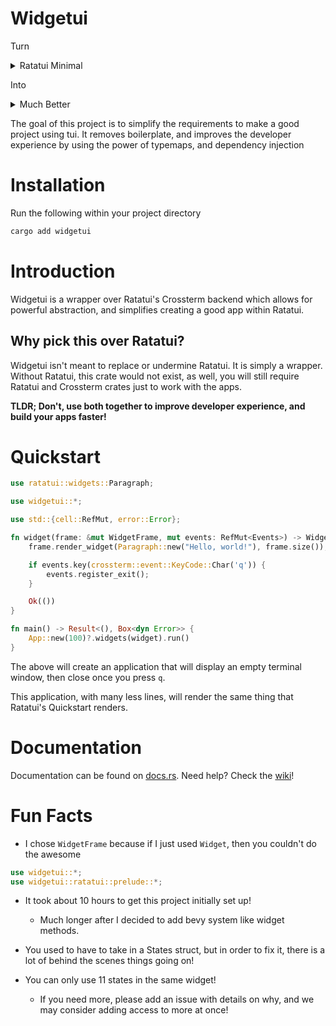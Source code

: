 # Widgetui
Turn
<details>
<summary>Ratatui Minimal</summary>

```rust
fn main() -> Result<(), Box<dyn Error>> {
    let mut terminal = setup_terminal()?;
    run(&mut terminal)?;
    restore_terminal(&mut terminal)?;
    Ok(())
}

fn setup_terminal() -> Result<Terminal<CrosstermBackend<Stdout>>, Box<dyn Error>> {
    let mut stdout = io::stdout();
    enable_raw_mode()?;
    execute!(stdout, EnterAlternateScreen)?;
    Ok(Terminal::new(CrosstermBackend::new(stdout))?)
}

fn restore_terminal(
    terminal: &mut Terminal<CrosstermBackend<Stdout>>,
) -> Result<(), Box<dyn Error>> {
    disable_raw_mode()?;
    execute!(terminal.backend_mut(), LeaveAlternateScreen,)?;
    Ok(terminal.show_cursor()?)
}

fn run(terminal: &mut Terminal<CrosstermBackend<Stdout>>) -> Result<(), Box<dyn Error>> {
    Ok(loop {
        terminal.draw(|frame| {
            let greeting = Paragraph::new("Hello World!");
            frame.render_widget(greeting, frame.size());
        })?;
        if event::poll(Duration::from_millis(250))? {
            if let Event::Key(key) = event::read()? {
                if KeyCode::Char('q') == key.code {
                    break;
                }
            }
        }
    })
}
```
</details>

Into

<details>
<summary>Much Better</summary>

```rust
use ratatui::widgets::Paragraph;

use widgetui::*;

use std::{cell::RefMut, error::Error};

fn widget(frame: &mut WidgetFrame, mut events: RefMut<Events>) -> WidgetResult {
    frame.render_widget(Paragraph::new("Hello, world!"), frame.size());

    if events.key(crossterm::event::KeyCode::Char('q')) {
        events.register_exit();
    }

    Ok(())
}

fn main() -> Result<(), Box<dyn Error>> {
    App::new(100)?.widgets(widget).run()
}
```
</details>

The goal of this project is to simplify the requirements to make a good project using tui.
It removes boilerplate, and improves the developer experience by using the power of typemaps, and dependency injection

# Installation
Run the following within your project directory
```bash
cargo add widgetui
```
# Introduction

Widgetui is a wrapper over Ratatui's Crossterm backend which allows for powerful abstraction, and simplifies creating a good app within Ratatui.
## Why pick this over Ratatui?
Widgetui isn't meant to replace or undermine Ratatui. It is simply a wrapper. Without Ratatui, this crate would not exist, as well, you will still require Ratatui and Crossterm crates just to work with the apps.

**TLDR; Don't, use both together to improve developer experience, and build your apps faster!**

# Quickstart
```rust
use ratatui::widgets::Paragraph;

use widgetui::*;

use std::{cell::RefMut, error::Error};

fn widget(frame: &mut WidgetFrame, mut events: RefMut<Events>) -> WidgetResult {
    frame.render_widget(Paragraph::new("Hello, world!"), frame.size());

    if events.key(crossterm::event::KeyCode::Char('q')) {
        events.register_exit();
    }

    Ok(())
}

fn main() -> Result<(), Box<dyn Error>> {
    App::new(100)?.widgets(widget).run()
}
```

The above will create an application that will display an empty terminal window, then close once you press `q`.

This application, with many less lines, will render the same thing that Ratatui's Quickstart renders.
# Documentation
Documentation can be found on [docs.rs](https://docs.rs/widgetui).
Need help? Check the [wiki](https://github.com/TheEmeraldBee/widgetui/wiki)!

# Fun Facts
- I chose `WidgetFrame` because if I just used `Widget`, then you couldn't do the awesome
```rust
use widgetui::*;
use widgetui::ratatui::prelude::*;
```

- It took about 10 hours to get this project initially set up!
	- Much longer after I decided to add bevy system like widget methods.

- You used to have to take in a States struct, but in order to fix it, there is a lot of behind the scenes things going on!

- You can only use 11 states in the same widget!
	- If you need more, please add an issue with details on why, and we may consider adding access to more at once!
